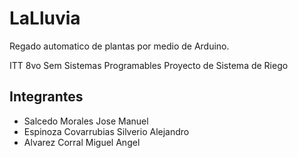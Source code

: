 # LaLluvia
Regado automatico de plantas por medio de Arduino.

ITT 8vo Sem Sistemas Programables Proyecto de Sistema de Riego

## Integrantes

* Salcedo Morales Jose Manuel
* Espinoza Covarrubias Silverio Alejandro
* Alvarez Corral Miguel Angel
